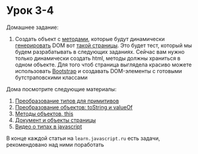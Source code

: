 # Урок 3-4

Домашнее задание:

1. Создать объект с [методами](https://learn.javascript.ru/object-methods), которые будут динамически [генерировать](https://learn.javascript.ru/modifying-document) DOM вот [такой страницы](/js_03-04/hw_js_03-04.jpg). Это будет тест, который мы будем разрабатывать в следующих заданиях. Сейчас вам нужно только динамически создать html, методы должны храниться в одном объекте. Для того чтоб страница выглядела красиво можете использовать [Bootstrap](http://getbootstrap.com/) и создавать DOM-элементы с готовыми бутстраповскими классами

Дома посмотрите следующие материалы:

1. [Преобразование типов для примитивов](https://learn.javascript.ru/types-conversion)
2. [Преобразование объектов: toString и valueOf](https://learn.javascript.ru/object-conversion)
3. [Методы объектов, this](https://learn.javascript.ru/object-methods)
4. [Документ и объекты страницы](https://learn.javascript.ru/document)
5. [Видео о типах в javascript](https://www.destroyallsoftware.com/talks/wat)

В конце каждой статьи на `learn.javascript.ru` есть задачи, рекомендовано над ними поработать
